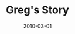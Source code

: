 ---
layout: media
category: media
title: "Greg's Story"
date: 2010-03-01
description: "Greg shares his story of freedom."
video: "https://s3.amazonaws.com/crossroadsvideomessages/GregInterview.mp4"
video-poster: "https://www.crossroads.net/uploadedfiles/GregInterview-still.jpg"
---